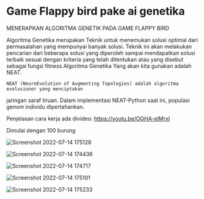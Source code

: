 # Game Flappy bird pake ai genetika
MENERAPKAN ALGORITMA GENETIK PADA GAME FLAPPY BIRD

  Algoritma Genetika merupakan Teknik untuk menemukan solusi optimal dari permasalahan yang
mempunyai banyak solusi. Teknik ini akan melakukan pencarian dari beberapa solusi yang 
diperoleh sampai mendapatkan solusi terbaik sesuai dengan kriteria yang telah ditentukan atau 
yang disebut sebagai fungsi fitness.Algoritma Genetika Yang akan kita gunakan adalah NEAT.

    NEAT (NeuroEvolution of Augmenting Topologies) adalah algoritma evolusioner yang menciptakan 
jaringan saraf tiruan. Dalam implementasi NEAT-Python saat ini, populasi genom individu dipertahankan.

Penjelasan cara kerja ada divideo: https://youtu.be/OGHA-elMrxI

Dimulai dengan 100 burung

![Screenshot 2022-07-14 175128](https://user-images.githubusercontent.com/92434748/178966993-0ab4a48d-6fe6-4ed4-9a24-4a7c24ab8f5e.png)

![Screenshot 2022-07-14 174436](https://user-images.githubusercontent.com/92434748/178967156-1910d6dc-983b-43b1-9345-2352f1275128.png)

![Screenshot 2022-07-14 174717](https://user-images.githubusercontent.com/92434748/178967207-e5835349-7858-4ecc-8553-ec661279eee3.png)

![Screenshot 2022-07-14 175101](https://user-images.githubusercontent.com/92434748/178967264-be5023b9-2b75-4bdd-bdd3-3d05c1ca5b01.png)

![Screenshot 2022-07-14 175233](https://user-images.githubusercontent.com/92434748/178967317-d351f145-f11d-4273-8831-e9930e2f81b8.png)
